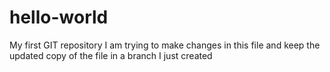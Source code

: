 # hello-world
My first GIT repository
I am trying to make changes in this file and keep the updated copy of the file in a branch I just created
